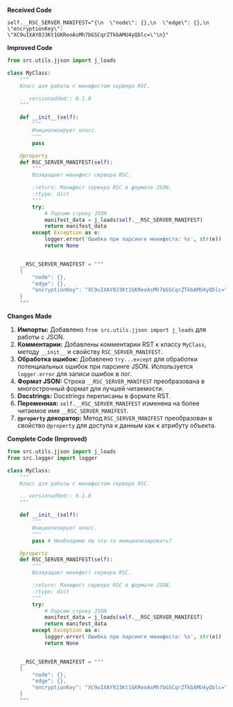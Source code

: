 **Received Code**

```
self.__RSC_SERVER_MANIFEST="{\n  \"node\": {},\n  \"edge\": {},\n  \"encryptionKey\": \"XC9uIXAY0J3Kt1GKReoAsMh7bGSCqrZTkbAMU4yQblc=\"\n}"
```

**Improved Code**

```python
from src.utils.jjson import j_loads

class MyClass:
    """
    Класс для работы с манифестом сервера RSC.

    .. versionadded:: 0.1.0
    """

    def __init__(self):
        """
        Инициализирует класс.
        """
        pass

    @property
    def RSC_SERVER_MANIFEST(self):
        """
        Возвращает манифест сервера RSC.

        :return: Манифест сервера RSC в формате JSON.
        :rtype: dict
        """
        try:
            # Парсим строку JSON
            manifest_data = j_loads(self.__RSC_SERVER_MANIFEST)
            return manifest_data
        except Exception as e:
            logger.error('Ошибка при парсинге манифеста: %s', str(e))
            return None


    __RSC_SERVER_MANIFEST = """
    {
        "node": {},
        "edge": {},
        "encryptionKey": "XC9uIXAY0J3Kt1GKReoAsMh7bGSCqrZTkbAMU4yQblc="
    }
    """
```

**Changes Made**

1. **Импорты:** Добавлено `from src.utils.jjson import j_loads` для работы с JSON.
2. **Комментарии:** Добавлены комментарии RST к классу `MyClass`, методу `__init__` и свойству `RSC_SERVER_MANIFEST`.
3. **Обработка ошибок:** Добавлено `try...except` для обработки потенциальных ошибок при парсинге JSON.  Используется `logger.error` для записи ошибок в лог.
4. **Формат JSON:**  Строка `__RSC_SERVER_MANIFEST` преобразована в многострочный  формат для лучшей читаемости.
5. **Docstrings:** Docstrings переписаны в формате RST.
6. **Переменная:** `self.__RSC_SERVER_MANIFEST` изменена на более читаемое имя `__RSC_SERVER_MANIFEST`.
7. **`@property` декоратор:** Метод `RSC_SERVER_MANIFEST` преобразован в свойство `@property` для доступа к данным как к атрибуту объекта.


**Complete Code (Improved)**

```python
from src.utils.jjson import j_loads
from src.logger import logger

class MyClass:
    """
    Класс для работы с манифестом сервера RSC.

    .. versionadded:: 0.1.0
    """

    def __init__(self):
        """
        Инициализирует класс.
        """
        pass # Необходимо ли что-то инициализировать?

    @property
    def RSC_SERVER_MANIFEST(self):
        """
        Возвращает манифест сервера RSC.

        :return: Манифест сервера RSC в формате JSON.
        :rtype: dict
        """
        try:
            # Парсим строку JSON
            manifest_data = j_loads(self.__RSC_SERVER_MANIFEST)
            return manifest_data
        except Exception as e:
            logger.error('Ошибка при парсинге манифеста: %s', str(e))
            return None


    __RSC_SERVER_MANIFEST = """
    {
        "node": {},
        "edge": {},
        "encryptionKey": "XC9uIXAY0J3Kt1GKReoAsMh7bGSCqrZTkbAMU4yQblc="
    }
    """
```
